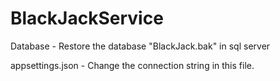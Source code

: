 # BlackJackService
Database - Restore the database "BlackJack.bak" in sql server

appsettings.json - Change the connection string in this file.
